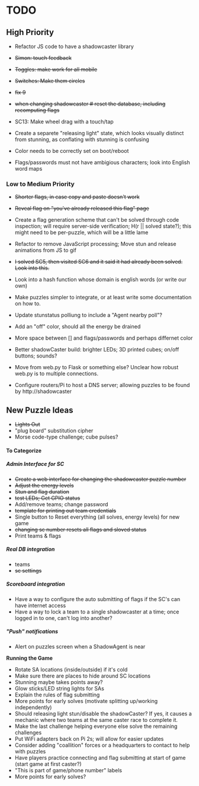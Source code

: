 

# TODO

## High Priority
- Refactor JS code to have a shadowcaster library

- <strike>Simon: touch feedback</strike>

- <strike>Toggles: make work for all mobile</strike>

- <strike>Switches: Make them circles</strike>

- <strike>fix 9</strike>

- <strike>when changing shadowcaster # reset the database, including recomputing flags</strike>

- SC13: Make wheel drag with a touch/tap

- Create a separete "releasing light" state, which looks visually distinct from stunning, as conflating with stunning is confusing

- Color needs to be correctly set on boot/reboot

- Flags/passwords must not have ambigious characters; look into English word maps

### Low to Medium Priority
- <strike>Shorter flags, in case copy and paste doesn't work</strike>

- <strike>Reveal flag on "you've already released this flag" page </strike>

- Create a flag generation scheme that can't be solved through code inspection; will require server-side verification; H(r || solved state?); this might need to be per-puzzle, which will be a little lame

- Refactor to remove JavaScript processing; Move stun and release animations from JS to gif

- <strike>I solved SC5, then visited SC6 and it said it had already been solved. Look into this.</strike>

- Look into a hash function whose domain is english words (or write our own)

- Make puzzles simpler to integrate, or at least write some documentation on how to.

- Update stunstatus polliung to include a "Agent nearby poll"?

- Add an "off" color, should all the energy be drained

- More space between [] and flags/passwords and perhaps differnet color

- Better shadowCaster build: brighter LEDs; 3D printed cubes; on/off buttons; sounds?

- Move from web.py to Flask or something else? Unclear how robust web.py is to multiple connections.

- Configure routers/Pi to host a DNS server; allowing puzzles to be found by http://shadowcaster 


## New Puzzle Ideas
- <strike>Lights Out</strike>
- "plug board" substitution cipher
- Morse code-type challenge; cube pulses?

#### To Categorize
##### Admin Interface for SC
 - <strike> Create a web interface for changing the shadowcaster puzzle number</strike>
 - <strike> Adjust the energy levels</strike>
 - <strike> Stun and flag duration</strike>
 - <strike> test LEDs; Get GPIO status</strike>
 - Add/remove teams; change password
 - <strike> template for printing out team credentials </strike>
 - Single button to Reset everything (all solves, energy levels) for new game
 - <strike> changing sc number resets all flags and sloved status </strike>
 - Print teams & flags

##### Real DB integration
 - <stirke> teams</strike>
 - <strike>sc settings</strike>

##### Scoreboard integration
 - Have a way to configure the auto submitting of flags if the SC's can have internet access
 - Have a way to lock a team to a single shadowcaster at a time; once logged in to one, can't log into another?

##### "Push" notifications
 - Alert on puzzles screen when a ShadowAgent is near

**Running the Game**
- Rotate SA locations (inside/outside) if it's cold
- Make sure there are places to hide around SC locations
- Stunning maybe takes points away?
- Glow sticks/LED string lights for SAs
- Explain the rules of flag submitting
- More points for early solves (motivate splitting up/working independently)
- Should releasing light stun/disable the shadowCaster? If yes, it causes a mechanic where two teams at the same caster race to complete it.
- Make the last challenge helping everyone else solve the remaining challenges
- Put WiFi adapters back on Pi 2s; will allow for easier updates
- Consider adding "coallition" forces or a headquarters to contact to help with puzzles
- Have players practice connecting and flag submitting at start of game (start game at first caster?)
- "This is part of game/phone number" labels 
- More points for early solves?